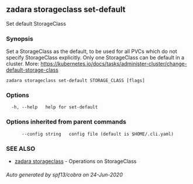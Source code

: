## zadara storageclass set-default

Set default StorageClass

### Synopsis

Set a StorageClass as the default, to be used for all PVCs which do not specify
 StorageClass explicitly. Only one StorageClass can be default in a cluster.
 More: https://kubernetes.io/docs/tasks/administer-cluster/change-default-storage-class

```
zadara storageclass set-default STORAGE_CLASS [flags]
```

### Options

```
  -h, --help   help for set-default
```

### Options inherited from parent commands

```
      --config string   config file (default is $HOME/.cli.yaml)
```

### SEE ALSO

* [zadara storageclass](zadara_storageclass.md)	 - Operations on StorageClass

###### Auto generated by spf13/cobra on 24-Jun-2020

